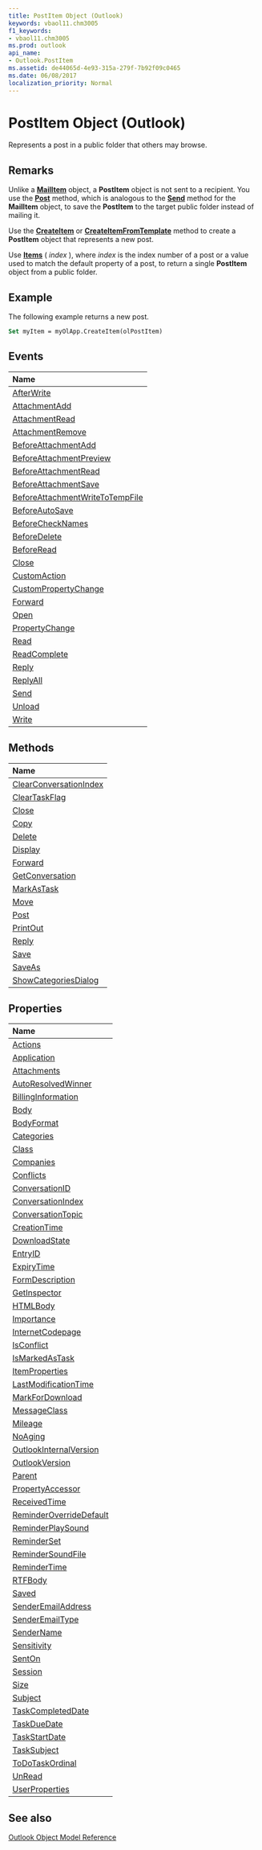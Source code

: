 ```yaml
---
title: PostItem Object (Outlook)
keywords: vbaol11.chm3005
f1_keywords:
- vbaol11.chm3005
ms.prod: outlook
api_name:
- Outlook.PostItem
ms.assetid: de44065d-4e93-315a-279f-7b92f09c0465
ms.date: 06/08/2017
localization_priority: Normal
---
```



# PostItem Object (Outlook)

Represents a post in a public folder that others may browse.


## Remarks

Unlike a  **[MailItem](Outlook.MailItem.md)** object, a **PostItem** object is not sent to a recipient. You use the **[Post](Outlook.PostItem.Post.md)** method, which is analogous to the **[Send](Outlook.MailItem.Send(method).md)** method for the **MailItem** object, to save the **PostItem** to the target public folder instead of mailing it.

Use the  **[CreateItem](Outlook.Application.CreateItem.md)** or **[CreateItemFromTemplate](Outlook.Application.CreateItemFromTemplate.md)** method to create a **PostItem** object that represents a new post.

Use  **[Items](Outlook.Items.md)** ( _index_ ), where _index_ is the index number of a post or a value used to match the default property of a post, to return a single **PostItem** object from a public folder.


## Example

The following example returns a new post.


```vb
Set myItem = myOlApp.CreateItem(olPostItem)
```


## Events



|Name|
|:-----|
|[AfterWrite](Outlook.PostItem.AfterWrite.md)|
|[AttachmentAdd](Outlook.PostItem.AttachmentAdd.md)|
|[AttachmentRead](Outlook.PostItem.AttachmentRead.md)|
|[AttachmentRemove](Outlook.PostItem.AttachmentRemove.md)|
|[BeforeAttachmentAdd](Outlook.PostItem.BeforeAttachmentAdd.md)|
|[BeforeAttachmentPreview](Outlook.PostItem.BeforeAttachmentPreview.md)|
|[BeforeAttachmentRead](Outlook.PostItem.BeforeAttachmentRead.md)|
|[BeforeAttachmentSave](Outlook.PostItem.BeforeAttachmentSave.md)|
|[BeforeAttachmentWriteToTempFile](Outlook.PostItem.BeforeAttachmentWriteToTempFile.md)|
|[BeforeAutoSave](Outlook.PostItem.BeforeAutoSave.md)|
|[BeforeCheckNames](Outlook.PostItem.BeforeCheckNames.md)|
|[BeforeDelete](Outlook.PostItem.BeforeDelete.md)|
|[BeforeRead](Outlook.PostItem.BeforeRead.md)|
|[Close](Outlook.PostItem.Close(even).md)|
|[CustomAction](Outlook.PostItem.CustomAction.md)|
|[CustomPropertyChange](Outlook.PostItem.CustomPropertyChange.md)|
|[Forward](Outlook.PostItem.Forward(even).md)|
|[Open](Outlook.PostItem.Open.md)|
|[PropertyChange](Outlook.PostItem.PropertyChange.md)|
|[Read](Outlook.PostItem.Read.md)|
|[ReadComplete](Outlook.postitem.readcomplete.md)|
|[Reply](Outlook.PostItem.Reply(even).md)|
|[ReplyAll](Outlook.PostItem.ReplyAll.md)|
|[Send](Outlook.PostItem.Send.md)|
|[Unload](Outlook.PostItem.Unload.md)|
|[Write](Outlook.PostItem.Write.md)|

## Methods



|Name|
|:-----|
|[ClearConversationIndex](Outlook.PostItem.ClearConversationIndex.md)|
|[ClearTaskFlag](Outlook.PostItem.ClearTaskFlag.md)|
|[Close](Outlook.PostItem.Close(method).md)|
|[Copy](Outlook.PostItem.Copy.md)|
|[Delete](Outlook.PostItem.Delete.md)|
|[Display](Outlook.PostItem.Display.md)|
|[Forward](Outlook.PostItem.Forward(method).md)|
|[GetConversation](Outlook.PostItem.GetConversation.md)|
|[MarkAsTask](Outlook.PostItem.MarkAsTask.md)|
|[Move](Outlook.PostItem.Move.md)|
|[Post](Outlook.PostItem.Post.md)|
|[PrintOut](Outlook.PostItem.PrintOut.md)|
|[Reply](Outlook.PostItem.Reply(method).md)|
|[Save](Outlook.PostItem.Save.md)|
|[SaveAs](Outlook.PostItem.SaveAs.md)|
|[ShowCategoriesDialog](Outlook.PostItem.ShowCategoriesDialog.md)|

## Properties



|Name|
|:-----|
|[Actions](Outlook.PostItem.Actions.md)|
|[Application](Outlook.PostItem.Application.md)|
|[Attachments](Outlook.PostItem.Attachments.md)|
|[AutoResolvedWinner](Outlook.PostItem.AutoResolvedWinner.md)|
|[BillingInformation](Outlook.PostItem.BillingInformation.md)|
|[Body](Outlook.PostItem.Body.md)|
|[BodyFormat](Outlook.PostItem.BodyFormat.md)|
|[Categories](Outlook.PostItem.Categories.md)|
|[Class](Outlook.PostItem.Class.md)|
|[Companies](Outlook.PostItem.Companies.md)|
|[Conflicts](Outlook.PostItem.Conflicts.md)|
|[ConversationID](Outlook.PostItem.ConversationID.md)|
|[ConversationIndex](Outlook.PostItem.ConversationIndex.md)|
|[ConversationTopic](Outlook.PostItem.ConversationTopic.md)|
|[CreationTime](Outlook.PostItem.CreationTime.md)|
|[DownloadState](Outlook.PostItem.DownloadState.md)|
|[EntryID](Outlook.PostItem.EntryID.md)|
|[ExpiryTime](Outlook.PostItem.ExpiryTime.md)|
|[FormDescription](Outlook.PostItem.FormDescription.md)|
|[GetInspector](Outlook.PostItem.GetInspector.md)|
|[HTMLBody](Outlook.PostItem.HTMLBody.md)|
|[Importance](Outlook.PostItem.Importance.md)|
|[InternetCodepage](Outlook.PostItem.InternetCodepage.md)|
|[IsConflict](Outlook.PostItem.IsConflict.md)|
|[IsMarkedAsTask](Outlook.PostItem.IsMarkedAsTask.md)|
|[ItemProperties](Outlook.PostItem.ItemProperties.md)|
|[LastModificationTime](Outlook.PostItem.LastModificationTime.md)|
|[MarkForDownload](Outlook.PostItem.MarkForDownload.md)|
|[MessageClass](Outlook.PostItem.MessageClass.md)|
|[Mileage](Outlook.PostItem.Mileage.md)|
|[NoAging](Outlook.PostItem.NoAging.md)|
|[OutlookInternalVersion](Outlook.PostItem.OutlookInternalVersion.md)|
|[OutlookVersion](Outlook.PostItem.OutlookVersion.md)|
|[Parent](Outlook.PostItem.Parent.md)|
|[PropertyAccessor](Outlook.PostItem.PropertyAccessor.md)|
|[ReceivedTime](Outlook.PostItem.ReceivedTime.md)|
|[ReminderOverrideDefault](Outlook.PostItem.ReminderOverrideDefault.md)|
|[ReminderPlaySound](Outlook.PostItem.ReminderPlaySound.md)|
|[ReminderSet](Outlook.PostItem.ReminderSet.md)|
|[ReminderSoundFile](Outlook.PostItem.ReminderSoundFile.md)|
|[ReminderTime](Outlook.PostItem.ReminderTime.md)|
|[RTFBody](Outlook.PostItem.RTFBody.md)|
|[Saved](Outlook.PostItem.Saved.md)|
|[SenderEmailAddress](Outlook.PostItem.SenderEmailAddress.md)|
|[SenderEmailType](Outlook.PostItem.SenderEmailType.md)|
|[SenderName](Outlook.PostItem.SenderName.md)|
|[Sensitivity](Outlook.PostItem.Sensitivity.md)|
|[SentOn](Outlook.PostItem.SentOn.md)|
|[Session](Outlook.PostItem.Session.md)|
|[Size](Outlook.PostItem.Size.md)|
|[Subject](Outlook.PostItem.Subject.md)|
|[TaskCompletedDate](Outlook.PostItem.TaskCompletedDate.md)|
|[TaskDueDate](Outlook.PostItem.TaskDueDate.md)|
|[TaskStartDate](Outlook.PostItem.TaskStartDate.md)|
|[TaskSubject](Outlook.PostItem.TaskSubject.md)|
|[ToDoTaskOrdinal](Outlook.PostItem.ToDoTaskOrdinal.md)|
|[UnRead](Outlook.PostItem.UnRead.md)|
|[UserProperties](Outlook.PostItem.UserProperties.md)|

## See also


[Outlook Object Model Reference](./overview/Outlook/object-model.md)
